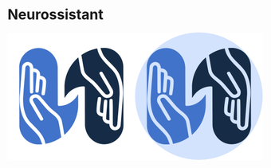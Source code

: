 # Neurossistant
<div style="display:flex;">
    <img src="https://github.com/mfazrinizar/neurossistant-public/blob/main/assets/icons/logo.png?raw=true" alt="Icon" width="256"/>
    <img src="https://github.com/mfazrinizar/neurossistant-public/blob/main/assets/icons/logo_black.png?raw=true" alt="Icon" width="256"/>
</div>
